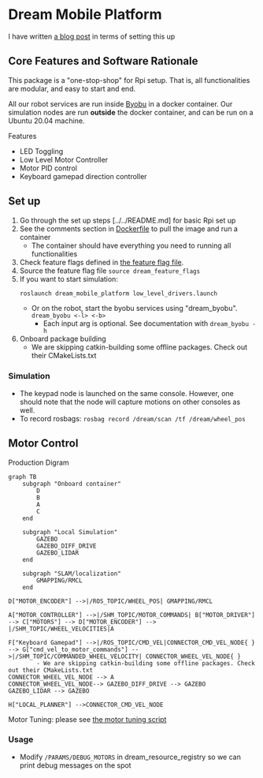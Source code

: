 # Dream Mobile Platform

I have written [a blog post](https://ricoruotongjia.medium.com/set-up-raspberry-pi-4b-as-a-mobile-platform-7448e94a04dc) in terms of setting this up

## Core Features and Software Rationale

This package is a "one-stop-shop" for Rpi setup. That is, all functionalities are modular, and easy to start and end.

All our robot services are run inside [Byobu](https://www.byobu.org/) in a docker container. Our simulation nodes are run **outside** the docker container, and can be run on a Ubuntu 20.04 machine.

Features

- LED Toggling
- Low Level Motor Controller
- Motor PID control
- Keyboard gamepad direction controller

## Set up

1. Go through the set up steps [../../README.md] for basic Rpi set up
2. See the comments section in [Dockerfile](./Dockerfile) to pull the image and run a container
   - The container should have everything you need to running all functionalities
3. Check feature flags defined in [the feature flag file](./dream_feature_flags).
4. Source the feature flag file `source dream_feature_flags`
5. If you want to start simulation:
   ```bash
   roslaunch dream_mobile_platform low_level_drivers.launch
   ```
   - Or on the robot, start the byobu services using "dream_byobu". `dream_byobu <-l> <-b>`
     - Each input arg is optional. See documentation with `dream_byobu -h`
6. Onboard package building
    - We are skipping catkin-building some offline packages. Check out their CMakeLists.txt

### Simulation

- The keypad node is launched on the same console. However, one should note that the node will capture motions on other consoles as well.
- To record rosbags: `rosbag record /dream/scan /tf /dream/wheel_pos`

## Motor Control

Production Digram

```mermaid
graph TB
    subgraph "Onboard container"
        D
        B
        A
        C
    end

    subgraph "Local Simulation"
        GAZEBO
        GAZEBO_DIFF_DRIVE
        GAZEBO_LIDAR
    end

    subgraph "SLAM/localization"
        GMAPPING/RMCL
    end

D["MOTOR_ENCODER"] -->|/ROS_TOPIC/WHEEL_POS| GMAPPING/RMCL

A["MOTOR_CONTROLLER"] -->|/SHM_TOPIC/MOTOR_COMMANDS| B["MOTOR_DRIVER"] --> C["MOTORS"] --> D["MOTOR_ENCODER"] --> |/SHM_TOPIC/WHEEL_VELOCITIES|A

F["Keyboard Gamepad"] -->|/ROS_TOPIC/CMD_VEL|CONNECTOR_CMD_VEL_NODE{ } --> G["cmd_vel_to_motor_commands"] -->|/SHM_TOPIC/COMMANDED_WHEEL_VELOCITY| CONNECTOR_WHEEL_VEL_NODE{ }
        - We are skipping catkin-building some offline packages. Check out their CMakeLists.txt
CONNECTOR_WHEEL_VEL_NODE --> A
CONNECTOR_WHEEL_VEL_NODE--> GAZEBO_DIFF_DRIVE --> GAZEBO
GAZEBO_LIDAR --> GAZEBO

H["LOCAL_PLANNER"] -->CONNECTOR_CMD_VEL_NODE
```

Motor Tuning: please see [the motor tuning script](scripts/tune_motor_controller.py)

### Usage

- Modify `/PARAMS/DEBUG_MOTORS` in dream_resource_registry so we can print debug messages on the spot
